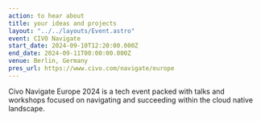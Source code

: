 ```yaml
---
action: to hear about
title: your ideas and projects
layout: "../../layouts/Event.astro"
event: CIVO Navigate
start_date: 2024-09-10T12:20:00.000Z
end_date: 2024-09-11T00:00:00.000Z
venue: Berlin, Germany
pres_url: https://www.civo.com/navigate/europe
---
```


Civo Navigate Europe 2024 is a tech event packed with talks and workshops focused on navigating and succeeding within the cloud native landscape.